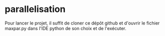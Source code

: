 # parallelisation

Pour lancer le projet, il suffit de cloner ce dépôt github et d'ouvrir le fichier maxpar.py dans l'IDE python de son choix et de l'exécuter.
